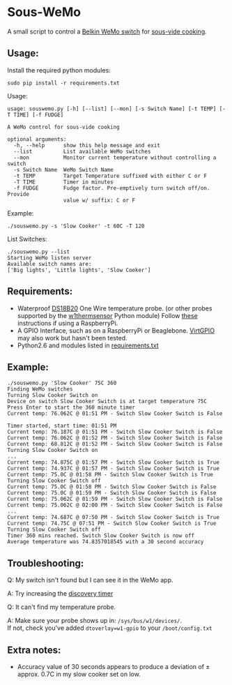 Sous-WeMo
========

A small script to control a [Belkin WeMo switch](http://www.belkin.com/uk/F7C027-Belkin/p/P-F7C027/) for [sous-vide cooking](https://en.wikipedia.org/wiki/Sous-vide).

Usage:
------
Install the required python modules:

    sudo pip install -r requirements.txt

Usage:

    usage: souswemo.py [-h] [--list] [--mon] [-s Switch Name] [-t TEMP] [-T TIME] [-f FUDGE]

    A WeMo control for sous-vide cooking

    optional arguments:
      -h, --help      show this help message and exit
      --list          List available WeMo switches
      --mon           Monitor current temperature without controlling a switch
      -s Switch Name  WeMo Switch Name
      -t TEMP         Target Temperature suffixed with either C or F
      -T TIME         Timer in minutes
      -f FUDGE        Fudge factor. Pre-emptively turn switch off/on. Provide
                      value w/ suffix: C or F

Example:

    ./souswemo.py -s 'Slow Cooker' -t 60C -T 120

List Switches:

    ./souswemo.py --list
    Starting WeMo listen server
    Available switch names are:
    ['Big lights', 'Little lights', 'Slow Cooker']

Requirements:
-------------
* Waterproof [DS18B20](https://www.adafruit.com/search?q=DS18B20) One Wire temperature probe. (or other probes supported by the [w1thermsensor](https://github.com/timofurrer/w1thermsensor) Python module)
    Follow [these](http://www.modmypi.com/blog/ds18b20-one-wire-digital-temperature-sensor-and-the-raspberry-pi) instructions if using a RaspberryPi.
* A GPIO Interface, such as on a RaspberryPi or Beaglebone. [VirtGPIO](https://github.com/BLavery/virtual-GPIO) may also work but hasn't been tested.
* Python2.6 and modules listed in [requirements.txt](https://raw.githubusercontent.com/detobate/sous-wemo/master/requirements.txt)


Example:
--------

    ./souswemo.py 'Slow Cooker' 75C 360
    Finding WeMo switches
    Turning Slow Cooker Switch on
    Device on switch Slow Cooker Switch is at target temperature 75C
    Press Enter to start the 360 minute timer
    Current temp: 76.062C @ 01:51 PM - Switch Slow Cooker Switch is False

    Timer started, start time: 01:51 PM
    Current temp: 76.187C @ 01:51 PM - Switch Slow Cooker Switch is False
    Current temp: 76.062C @ 01:52 PM - Switch Slow Cooker Switch is False
    Current temp: 68.812C @ 01:52 PM - Switch Slow Cooker Switch is False
    Turning Slow Cooker Switch on
    ...
    Current temp: 74.875C @ 01:57 PM - Switch Slow Cooker Switch is True
    Current temp: 74.937C @ 01:57 PM - Switch Slow Cooker Switch is True
    Current temp: 75.0C @ 01:58 PM - Switch Slow Cooker Switch is True
    Turning Slow Cooker Switch off
    Current temp: 75.0C @ 01:58 PM - Switch Slow Cooker Switch is False
    Current temp: 75.0C @ 01:59 PM - Switch Slow Cooker Switch is False
    Current temp: 75.062C @ 01:59 PM - Switch Slow Cooker Switch is False
    Current temp: 75.062C @ 02:00 PM - Switch Slow Cooker Switch is False
    ...
    Current temp: 74.687C @ 07:50 PM - Switch Slow Cooker Switch is True
    Current temp: 74.75C @ 07:51 PM - Switch Slow Cooker Switch is True
    Turning Slow Cooker Switch off
    Timer 360 mins reached. Switch Slow Cooker Switch is now off
    Average temperature was 74.8357018545 with a 30 second accuracy

Troubleshooting:
----------------
Q: My switch isn't found but I can see it in the WeMo app.

A: Try increasing the [discovery timer](https://github.com/detobate/sous-wemo/blob/master/souswemo.py#L141)

Q: It can't find my temperature probe.

A: Make sure your probe shows up in: ``/sys/bus/w1/devices/``.  
If not, check you've added `dtoverlay=w1-gpio` to your `/boot/config.txt`


Extra notes:
------------
- Accuracy value of 30 seconds appears to produce a deviation of ± approx. 0.7C in my slow cooker set on low.
